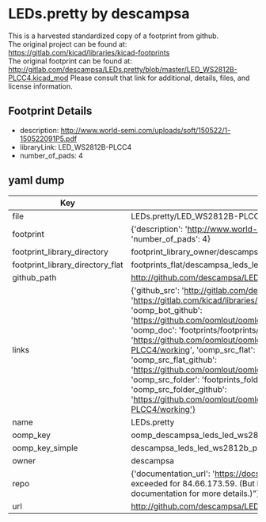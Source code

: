 # LEDs.pretty by descampsa  
This is a harvested standardized copy of a footprint from github.  
The original project can be found at:  
https://gitlab.com/kicad/libraries/kicad-footprints  
The original footprint can be found at:
http://gitlab.com/descampsa/LEDs.pretty/blob/master/LED_WS2812B-PLCC4.kicad_mod
Please consult that link for additional, details, files, and license information.  
## Footprint Details
* description: http://www.world-semi.com/uploads/soft/150522/1-150522091P5.pdf  
* libraryLink: LED_WS2812B-PLCC4  
* number_of_pads: 4  
## yaml dump  
| Key | Value |  
| --- | --- |  
| file | LEDs.pretty/LED_WS2812B-PLCC4.kicad_mod |  
| footprint | {'description': 'http://www.world-semi.com/uploads/soft/150522/1-150522091P5.pdf', 'libraryLink': 'LED_WS2812B-PLCC4', 'number_of_pads': 4} |  
| footprint_library_directory | footprint_library_owner/descampsa_LEDs.pretty |  
| footprint_library_directory_flat | footprints_flat/descampsa_leds_led_ws2812b_plcc4/working |  
| github_path | http://github.com/descampsa/LEDs.pretty/blob/master/LED_WS2812B-PLCC4.kicad_mod |  
| links | {'github_src': 'http://gitlab.com/descampsa/LEDs.pretty/blob/master/LED_WS2812B-PLCC4.kicad_mod', 'github_src_repo': 'https://gitlab.com/kicad/libraries/kicad-footprints', 'oomp_bot': 'footprints/descampsa_leds_led_ws2812b_plcc4/working', 'oomp_bot_github': 'https://github.com/oomlout/oomlout_oomp_footprint_bot/tree/main/footprints/descampsa_leds_led_ws2812b_plcc4/working', 'oomp_doc': 'footprints/footprints/descampsa/LEDs/LED_WS2812B-PLCC4/working/', 'oomp_doc_github': 'https://github.com/oomlout/oomlout_oomp_footprint_doc/tree/main/footprints/footprints/descampsa/LEDs/LED_WS2812B-PLCC4/working', 'oomp_src_flat': 'footprints_flat/footprints_flat/descampsa_leds_led_ws2812b_plcc4/working', 'oomp_src_flat_github': 'https://github.com/oomlout/oomlout_oomp_footprint_src/tree/main/footprints_flat/descampsa_leds_led_ws2812b_plcc4/working', 'oomp_src_folder': 'footprints_folder/footprints_folder/descampsa/LEDs/LED_WS2812B-PLCC4/working', 'oomp_src_folder_github': 'https://github.com/oomlout/oomlout_oomp_footprint_src/tree/main/footprints_folder/descampsa/LEDs/LED_WS2812B-PLCC4/working'} |  
| name | LEDs.pretty |  
| oomp_key | oomp_descampsa_leds_led_ws2812b_plcc4 |  
| oomp_key_simple | descampsa_leds_led_ws2812b_plcc4 |  
| owner | descampsa |  
| repo | {'documentation_url': 'https://docs.github.com/rest/overview/resources-in-the-rest-api#rate-limiting', 'message': "API rate limit exceeded for 84.66.173.59. (But here's the good news: Authenticated requests get a higher rate limit. Check out the documentation for more details.)"} |  
| url | http://github.com/descampsa/LEDs.pretty |  

